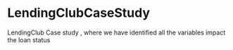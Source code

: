 # LendingClubCaseStudy
LendingClub Case study , where we have identified all the variables impact the loan status
